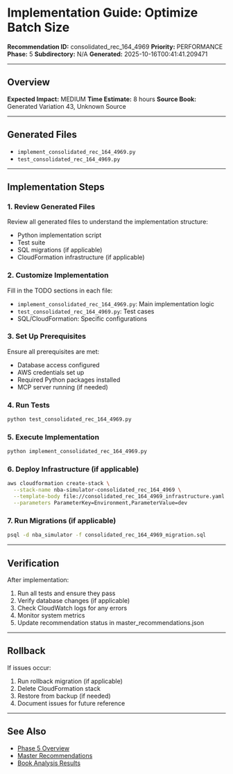# Implementation Guide: Optimize Batch Size

**Recommendation ID:** consolidated_rec_164_4969
**Priority:** PERFORMANCE
**Phase:** 5
**Subdirectory:** N/A
**Generated:** 2025-10-16T00:41:41.209471

---

## Overview



**Expected Impact:** MEDIUM
**Time Estimate:** 8 hours
**Source Book:** Generated Variation 43, Unknown Source

---

## Generated Files

- `implement_consolidated_rec_164_4969.py`
- `test_consolidated_rec_164_4969.py`

---

## Implementation Steps

### 1. Review Generated Files

Review all generated files to understand the implementation structure:
- Python implementation script
- Test suite
- SQL migrations (if applicable)
- CloudFormation infrastructure (if applicable)

### 2. Customize Implementation

Fill in the TODO sections in each file:
- `implement_consolidated_rec_164_4969.py`: Main implementation logic
- `test_consolidated_rec_164_4969.py`: Test cases
- SQL/CloudFormation: Specific configurations

### 3. Set Up Prerequisites

Ensure all prerequisites are met:
- Database access configured
- AWS credentials set up
- Required Python packages installed
- MCP server running (if needed)

### 4. Run Tests

```bash
python test_consolidated_rec_164_4969.py
```

### 5. Execute Implementation

```bash
python implement_consolidated_rec_164_4969.py
```

### 6. Deploy Infrastructure (if applicable)

```bash
aws cloudformation create-stack \
  --stack-name nba-simulator-consolidated_rec_164_4969 \
  --template-body file://consolidated_rec_164_4969_infrastructure.yaml \
  --parameters ParameterKey=Environment,ParameterValue=dev
```

### 7. Run Migrations (if applicable)

```bash
psql -d nba_simulator -f consolidated_rec_164_4969_migration.sql
```

---

## Verification

After implementation:
1. Run all tests and ensure they pass
2. Verify database changes (if applicable)
3. Check CloudWatch logs for any errors
4. Monitor system metrics
5. Update recommendation status in master_recommendations.json

---

## Rollback

If issues occur:
1. Run rollback migration (if applicable)
2. Delete CloudFormation stack
3. Restore from backup (if needed)
4. Document issues for future reference

---

## See Also

- [Phase 5 Overview](/Users/ryanranft/nba-simulator-aws/docs/phases/phase_5/)
- [Master Recommendations](/Users/ryanranft/nba-mcp-synthesis/analysis_results/master_recommendations.json)
- [Book Analysis Results](/Users/ryanranft/nba-mcp-synthesis/analysis_results/)
